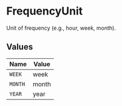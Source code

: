 # FrequencyUnit

Unit of frequency (e.g., hour, week, month).


## Values

| Name    | Value   |
| ------- | ------- |
| `WEEK`  | week    |
| `MONTH` | month   |
| `YEAR`  | year    |